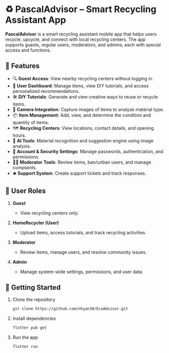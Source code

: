 # ♻️ PascalAdvisor – Smart Recycling Assistant App

**PascalAdvisor** is a smart recycling assistant mobile app that helps users recycle, upcycle, and connect with local recycling centers. The app supports guests, regular users, moderators, and admins, each with special access and functions.

## 🌟 Features

- 🔍 **Guest Access**: View nearby recycling centers without logging in.
- 👤 **User Dashboard**: Manage items, view DIY tutorials, and access personalized recommendations.
- 🛠️ **DIY Tutorials**: Generate and view creative ways to reuse or recycle items.
- 📸 **Camera Integration**: Capture images of items to analyze material type.
- 📦 **Item Management**: Add, view, and determine the condition and quantity of items.
- 🗺️ **Recycling Centers**: View locations, contact details, and opening hours.
- 🧠 **AI Tools**: Material recognition and suggestion engine using image analysis.
- 🔐 **Account & Security Settings**: Manage passwords, authentication, and permissions.
- 👨‍💼 **Moderator Tools**: Review items, ban/unban users, and manage complaints.
- 🛎️ **Support System**: Create support tickets and track responses.

## 👤 User Roles

1. **Guest**  
   - View recycling centers only.

2. **HomeRecycler (User)**  
   - Upload items, access tutorials, and track recycling activities.

3. **Moderator**  
   - Review items, manage users, and resolve community issues.

4. **Admin**  
   - Manage system-wide settings, permissions, and user data.


## 🚀 Getting Started

1. Clone the repository  
   ```bash
   git clone https://github.com/nhyan30/EcoAdvisor.git

2. Install dependencies
   ```bash
   flutter pub get

3. Run the app
   ```bash
   flutter run
